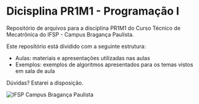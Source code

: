 # Dicisplina PR1M1 - Programação I

Repositório de arquivos para a disciplina PR1M1 do Curso Técnico de Mecatrônica do IFSP - Campus Bragança Paulista.

Este reposítório está dividido com a seguinte estrutura:
* Aulas: materiais e apresentações utilizadas nas aulas
* Exemplos: exemplos de algoritmos apresentados para os temas vistos em sala de aula

Dúvidas? Estarei a disposição.

![IFSP Campus Bragança Paulista](http://moodle.bra.ifsp.edu.br/images/logo.jpg)

